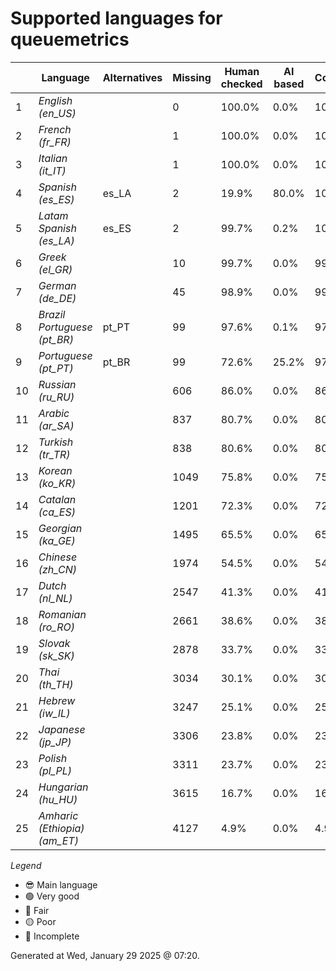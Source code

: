 # Supported languages for queuemetrics

|  | Language | Alternatives | Missing | Human checked | AI based | Completion |   |
|--|----------|--------------|---------|---------------|----------|------------|---|
| 1 | *English (en_US)* |  | 0 | 100.0% | 0.0% | 100.0% | 😎 |
| 2 | *French (fr_FR)* |  | 1 | 100.0% | 0.0% | 100.0% | 🟢 |
| 3 | *Italian (it_IT)* |  | 1 | 100.0% | 0.0% | 100.0% | 🟢 |
| 4 | *Spanish (es_ES)* | es_LA | 2 | 19.9% | 80.0% | 100.0% | 🟢 |
| 5 | *Latam Spanish (es_LA)* | es_ES | 2 | 99.7% | 0.2% | 100.0% | 🟢 |
| 6 | *Greek (el_GR)* |  | 10 | 99.7% | 0.0% | 99.8% | 🟢 |
| 7 | *German (de_DE)* |  | 45 | 98.9% | 0.0% | 99.0% | 🟢 |
| 8 | *Brazil Portuguese (pt_BR)* | pt_PT | 99 | 97.6% | 0.1% | 97.7% | 🟢 |
| 9 | *Portuguese (pt_PT)* | pt_BR | 99 | 72.6% | 25.2% | 97.7% | 🟢 |
| 10 | *Russian (ru_RU)* |  | 606 | 86.0% | 0.0% | 86.0% | 🔵 |
| 11 | *Arabic (ar_SA)* |  | 837 | 80.7% | 0.0% | 80.7% | 🟡 |
| 12 | *Turkish (tr_TR)* |  | 838 | 80.6% | 0.0% | 80.7% | 🟡 |
| 13 | *Korean (ko_KR)* |  | 1049 | 75.8% | 0.0% | 75.8% | 🟡 |
| 14 | *Catalan (ca_ES)* |  | 1201 | 72.3% | 0.0% | 72.3% | 🟡 |
| 15 | *Georgian (ka_GE)* |  | 1495 | 65.5% | 0.0% | 65.5% | 🔴 |
| 16 | *Chinese (zh_CN)* |  | 1974 | 54.5% | 0.0% | 54.5% | 🔴 |
| 17 | *Dutch (nl_NL)* |  | 2547 | 41.3% | 0.0% | 41.3% | 🔴 |
| 18 | *Romanian (ro_RO)* |  | 2661 | 38.6% | 0.0% | 38.7% | 🔴 |
| 19 | *Slovak (sk_SK)* |  | 2878 | 33.7% | 0.0% | 33.7% | 🔴 |
| 20 | *Thai (th_TH)* |  | 3034 | 30.1% | 0.0% | 30.1% | 🔴 |
| 21 | *Hebrew (iw_IL)* |  | 3247 | 25.1% | 0.0% | 25.2% | 🔴 |
| 22 | *Japanese (jp_JP)* |  | 3306 | 23.8% | 0.0% | 23.8% | 🔴 |
| 23 | *Polish (pl_PL)* |  | 3311 | 23.7% | 0.0% | 23.7% | 🔴 |
| 24 | *Hungarian (hu_HU)* |  | 3615 | 16.7% | 0.0% | 16.7% | 🔴 |
| 25 | *Amharic (Ethiopia) (am_ET)* |  | 4127 | 4.9% | 0.0% | 4.9% | 🔴 |


*Legend*

- 😎 Main language
- 🟢 Very good
- 🔵 Fair
- 🟡 Poor
- 🔴 Incomplete


Generated at Wed, January 29 2025 @ 07:20.

